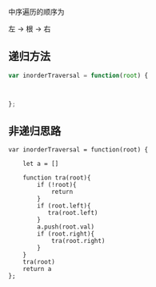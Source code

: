 
中序遍历的顺序为

左 -> 根 -> 右


## 递归方法

```javascript
var inorderTraversal = function(root) {



};
```

## 非递归思路


```
var inorderTraversal = function(root) {

    let a = []

    function tra(root){
        if (!root){
            return
        }
        if (root.left){
           tra(root.left)
        }
        a.push(root.val)
        if (root.right){
            tra(root.right)
        }
    }
    tra(root)
    return a
};
```
